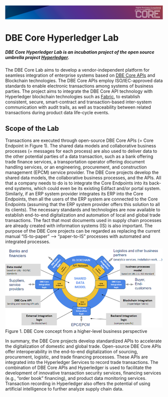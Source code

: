 
![DBE Header](readme/images/header.png)

# DBE Core Hyperledger Lab

##### DBE Core Hyperledger Lab is an incubation project of the open source umbrella project [Hyperledger](https://www.hyperledger.org/).

The DBE Core Lab aims to develop a vendor-independent platform for seamless integration of enterprise systems based on [DBE Core APIs](https://dbecore.com/) and Blockchain technologies. The DBE Core APIs employ ISO/IEC-approved data standards to enable electronic transactions among systems of business parties. The project aims to integrate the DBE Core API technology with Hyperledger blockchain technologies such as [Fabric](https://www.hyperledger.org/projects/fabric), to establish consistent, secure, smart-contract and transaction-based inter-system communication with audit trails, as well as traceability between related transactions during product data life-cycle events.

## Scope of the Lab

Transactions are executed through open-source DBE Core APIs (= Core Endpoint in Figure 1). The shared data models and collaborative business processes (= messages for each process) are also used to deliver data to the other potential parties of a data transaction, such as a bank offering trade finance services, a transportation operator offering document handling services, or an engineering, procurement, and construction management (EPCM) service provider.
The DBE Core projects develop the shared data models, the collaborative business processes, and the APIs. All that a company needs to do is to integrate the Core Endpoints into its back-end systems, which could even be its existing Edifact and/or portal system. Similarly, if an ERP system provider integrates its ERP into the Core Endpoints, then all the users of the ERP system are connected to the Core Endpoints (assuming that the ERP system provider offers this solution to all its clients).
The necessary standards and technologies are now available to establish end-to-end digitalization and automation of local and global trade transactions. The fact that most documents used in supply chain processes are already created with information systems (IS) is also important. The purpose of the DBE Core projects can be regarded as replacing the current manual “IS-to-paper” –> “paper-to-IS” processes with  automated and integrated processes.

![DBE Core Overview](readme/images/overview.png)
Figure 1. DBE Core concept from a higher-level business perspective

In summary, the DBE Core projects develop standardized APIs to accelerate the digitalization of domestic and global trade. Open-source DBE Core APIs offer interoperability in the end-to-end digitalization of sourcing, procurement, logistic, and trade financing processes. These APIs are integrated into the Hyperledger Services to record trade transactions. The combination of DBE Core APIs and Hyperledger is used to facilitate the development of innovative transaction security services, financing services (e.g., “order book” financing), and product data monitoring services. Transaction recording in Hyperledger also offers the potential of using artificial intelligence to further analyze supply chain data.
